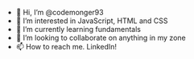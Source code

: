 - 👋 Hi, I’m @codemonger93
- 👀 I’m interested in JavaScript, HTML and CSS
- 🌱 I’m currently learning fundamentals
- 💞️ I’m looking to collaborate on anything in my zone
- 📫 How to reach me.  LinkedIn!

<!---
codemonger93/codemonger93 is a ✨ special ✨ repository because its `README.md` (this file) appears on your GitHub profile.
You can click the Preview link to take a look at your changes.
--->
